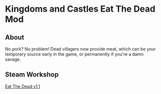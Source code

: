 # Kingdoms and Castles Eat The Dead Mod

## About

No pork? No problem! Dead villagers now provide meat, which can be your temporary source early in the game, or 
permanently if you're a damn savage.

## Steam Workshop
[Eat The Dead v1.1](https://steamcommunity.com/sharedfiles/filedetails/?id=2074515957)
